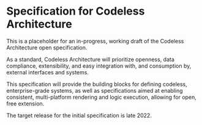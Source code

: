 # Specification for Codeless Architecture


This is a placeholder for an in-progress, working draft of the Codeless Architecture open specification.

As a standard, Codeless Architecture will prioritize openness, data compliance, extensibility, and easy integration with, and consumption by, external interfaces and systems.

This specification will provide the building blocks for defining codeless, enterprise-grade systems, as well as specifications aimed at enabling  consistent, multi-platform rendering and logic execution, allowing for open, free extension.

The target release for the initial specification is late 2022.
